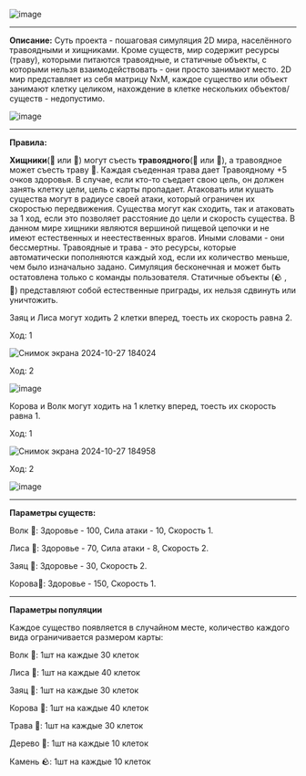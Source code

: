 ![image](https://github.com/user-attachments/assets/9f665857-74a8-42f4-8ff2-8af5e60d8588)

_____________________________________________________________________________________________________________________________________
**Описание:**
Суть проекта - пошаговая симуляция 2D мира, населённого травоядными и хищниками. Кроме существ, мир содержит ресурсы (траву), которыми питаются травоядные, и статичные объекты, с которыми нельзя взаимодействовать - они просто занимают место.
2D мир представляет из себя матрицу NxM, каждое существо или объект занимают клетку целиком, нахождение в клетке нескольких объектов/существ - недопустимо.

![image](https://github.com/user-attachments/assets/6a13073e-d328-4d8a-904f-a59e52608266)

_____________________________________________________________________________________________________________________________________
**Правила:**

**Хищники**(🦊 или 🐺) могут съесть **травоядного**(🐄 или 🐰), а травоядное может съесть траву 🥬. Каждая съеденная трава дает Травоядному +5 очков здоровья. В случае, если кто-то съедает свою цель, он должен занять клетку цели, цель с карты пропадает.
Атаковать или кушать существа могут в радиусе своей атаки, который ограничен их скоростью передвижения. Существа могут как сходить, так и атаковать за 1 ход, если это позволяет расстояние до цели и скорость существа.
В данном мире хищники являются вершиной пищевой цепочки и не имеют естественных и неестественных врагов. Иными словами - они бессмертны.
Травоядные и трава - это ресурсы, которые автоматически пополняются каждый ход, если их количество меньше, чем было изначально задано. Симуляция бесконечная и может быть остатовлена только с команды пользователя.
Статичные объекты (🪨 , 🌳) представляют собой естественные приграды, их нельзя сдвинуть или уничтожить.

Заяц и Лиса могут ходить 2 клетки вперед, тоесть их скорость равна 2.

Ход: 1

![Снимок экрана 2024-10-27 184024](https://github.com/user-attachments/assets/7bba468c-0ff1-479d-a4f9-91d2a5bddc40)


Ход: 2

![image](https://github.com/user-attachments/assets/9b778ee3-1810-4baf-8cf4-60da836fdf21)


Корова и Волк могут ходить на 1 клетку вперед, тоесть их скорость равна 1.

Ход: 1

![Снимок экрана 2024-10-27 184958](https://github.com/user-attachments/assets/38b73d74-7b69-41a0-a937-ecd3a11722fc)

Ход: 2

![image](https://github.com/user-attachments/assets/ab22f392-9cc7-49d6-8ed9-0028ae8627c0)

_____________________________________________________________________________________________________________________________________
**Параметры существ:**

Волк 🐺: Здоровье - 100, Сила атаки - 10, Скорость 1.

Лиса 🦊: Здоровье - 70, Сила атаки - 8, Скорость 2.

Заяц 🐰: Здоровье - 30, Скорость 2.

Корова🐄: Здоровье - 150, Скорость 1.

_____________________________________________________________________________________________________________________________________

**Параметры популяции**

Каждое существо появляется в случайном месте, количество каждого вида ограничивается размером карты:

Волк 🐺: 1шт на каждые 30 клеток

Лиса 🦊: 1шт на каждые 40 клеток

Заяц 🐰: 1шт на каждые 30 клеток

Корова 🐄: 1шт на каждые 40 клеток

Трава 🥬: 1шт на каждые 30 клеток

Дерево 🌳: 1шт на каждые 10 клеток

Камень 🪨: 1шт на каждые 10 клеток
